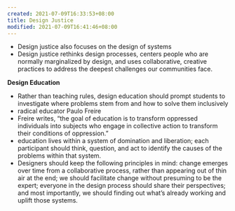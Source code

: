 ```yaml
---
created: 2021-07-09T16:33:53+08:00
title: Design Justice
modified: 2021-07-09T16:41:46+08:00
---
```


- Design justice also focuses on the design of systems
- Design justice rethinks design processes, centers people who are normally marginalized by design, and uses collaborative, creative practices to address the deepest challenges our communities face.

**Design Education**
- Rather than teaching rules, design education should prompt students to investigate where problems stem from and how to solve them inclusively
- radical educator Paulo Freire
- Freire writes, “the goal of education is to transform oppressed individuals into subjects who engage in collective action to transform their conditions of oppression.”
- education lives within a system of domination and liberation; each participant should think, question, and act to identify the causes of the problems within that system.
- Designers should keep the following principles in mind: change emerges over time from a collaborative process, rather than appearing out of thin air at the end; we should facilitate change without presuming to be the expert; everyone in the design process should share their perspectives; and most importantly, we should finding out what’s already working and uplift those systems.
